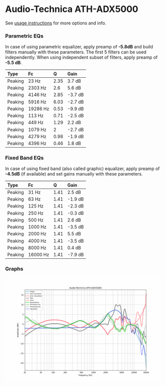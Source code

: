 # Audio-Technica ATH-ADX5000
See [usage instructions](https://github.com/jaakkopasanen/AutoEq#usage) for more options and info.

### Parametric EQs
In case of using parametric equalizer, apply preamp of **-5.8dB** and build filters manually
with these parameters. The first 5 filters can be used independently.
When using independent subset of filters, apply preamp of **-5.5 dB**.

| Type    | Fc       |    Q | Gain    |
|:--------|:---------|:-----|:--------|
| Peaking | 23 Hz    | 2.35 | 3.7 dB  |
| Peaking | 2303 Hz  | 2.6  | 5.6 dB  |
| Peaking | 4146 Hz  | 2.85 | -3.7 dB |
| Peaking | 5916 Hz  | 6.03 | -2.7 dB |
| Peaking | 19286 Hz | 0.53 | -9.9 dB |
| Peaking | 113 Hz   | 0.71 | -2.5 dB |
| Peaking | 449 Hz   | 1.29 | 2.2 dB  |
| Peaking | 1079 Hz  | 2    | -2.7 dB |
| Peaking | 4279 Hz  | 0.98 | -1.9 dB |
| Peaking | 4396 Hz  | 0.46 | 1.8 dB  |

### Fixed Band EQs
In case of using fixed band (also called graphic) equalizer, apply preamp of **-4.5dB**
(if available) and set gains manually with these parameters.

| Type    | Fc       |    Q | Gain    |
|:--------|:---------|:-----|:--------|
| Peaking | 31 Hz    | 1.41 | 2.5 dB  |
| Peaking | 63 Hz    | 1.41 | -1.9 dB |
| Peaking | 125 Hz   | 1.41 | -2.3 dB |
| Peaking | 250 Hz   | 1.41 | -0.3 dB |
| Peaking | 500 Hz   | 1.41 | 2.6 dB  |
| Peaking | 1000 Hz  | 1.41 | -3.5 dB |
| Peaking | 2000 Hz  | 1.41 | 5.5 dB  |
| Peaking | 4000 Hz  | 1.41 | -3.5 dB |
| Peaking | 8000 Hz  | 1.41 | 0.4 dB  |
| Peaking | 16000 Hz | 1.41 | -7.9 dB |

### Graphs
![](./Audio-Technica%20ATH-ADX5000.png)